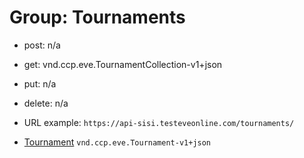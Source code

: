 # Group: Tournaments

* post: n/a  
* get: vnd.ccp.eve.TournamentCollection-v1+json  
* put: n/a  
* delete: n/a  

* URL example: `https://api-sisi.testeveonline.com/tournaments/` 


* [Tournament](7/Tournament.md) `vnd.ccp.eve.Tournament-v1+json`

